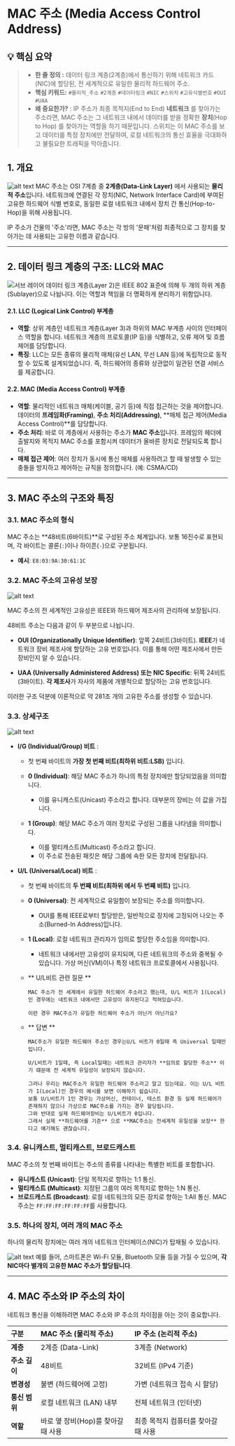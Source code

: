 # MAC 주소 (Media Access Control Address)

## 💡 핵심 요약

> - **한 줄 정의 :**  데이터 링크 계층(2계층)에서 통신하기 위해 네트워크 카드(NIC)에 할당된, 전 세계적으로 유일한 물리적 하드웨어 주소.
> - **핵심 키워드:** `#물리적_주소` `#2계층` `#데이터링크` `#NIC` `#스위치` `#고유식별번호` `#OUI` `#UAA`
> - **왜 중요한가?** : IP 주소가 최종 목적지(End to End) **네트워크** 를 찾아가는 주소라면, MAC 주소는 그 네트워크 내에서 데이터를 받을 정확한 **장치**(Hop to Hop) 를 찾아가는 역할을 하기 때문입니다. 스위치는 이 MAC 주소를 보고 데이터를 특정 장치에만 전달하여, 로컬 네트워크의 통신 효율을 극대화하고 불필요한 트래픽을 막아줍니다.

## 1. 개요
![alt text](./src/{33F43916-F0AD-4C3D-B868-563D1C821CE1}.png)
MAC 주소는 OSI 7계층 중 **2계층(Data-Link Layer)** 에서 사용되는 **물리적 주소**입니다. 네트워크에 연결된 각 장치(NIC, Network Interface Card)에 부여된 고유한 하드웨어 식별 번호로, 동일한 로컬 네트워크 내에서 장치 간 통신(Hop-to-Hop)을 위해 사용됩니다.

IP 주소가 건물의 '주소'라면, MAC 주소는 각 방의 '문패'처럼 최종적으로 그 장치를 찾아가는 데 사용되는 고유한 이름과 같습니다.

---
## 2. 데이터 링크 계층의 구조: LLC와 MAC
![서브 레이어](./src/{5BC0DD91-35B2-4A2C-9C7B-BEC39C3F9A62}.png)
데이터 링크 계층(Layer 2)은 IEEE 802 표준에 의해 두 개의 하위 계층(Sublayer)으로 나뉩니다. 이는 역할과 책임을 더 명확하게 분리하기 위함입니다.

#### 2.1. LLC (Logical Link Control) 부계층
- **역할**: 상위 계층인 네트워크 계층(Layer 3)과 하위의 MAC 부계층 사이의 인터페이스 역할을 합니다. 네트워크 계층의 프로토콜(IP 등)을 식별하고, 오류 제어 및 흐름 제어를 담당합니다.
- **특징**: LLC는 모든 종류의 물리적 매체(유선 LAN, 무선 LAN 등)에 독립적으로 동작할 수 있도록 설계되었습니다. 즉, 하드웨어의 종류와 상관없이 일관된 연결 서비스를 제공합니다.

#### 2.2. MAC (Media Access Control) 부계층
- **역할**: 물리적인 네트워크 매체(케이블, 공기 등)에 직접 접근하는 것을 제어합니다. 데이터의 **프레임화(Framing)**, **주소 처리(Addressing)**, **매체 접근 제어(Media Access Control)**를 담당합니다.
- **주소 처리**: 바로 이 계층에서 사용하는 주소가 **MAC 주소**입니다. 프레임의 헤더에 출발지와 목적지 MAC 주소를 포함시켜 데이터가 올바른 장치로 전달되도록 합니다.
- **매체 접근 제어**: 여러 장치가 동시에 통신 매체를 사용하려고 할 때 발생할 수 있는 충돌을 방지하고 제어하는 규칙을 정의합니다. (예: CSMA/CD)

---
## 3. MAC 주소의 구조와 특징

### 3.1. MAC 주소의 형식
MAC 주소는 **48비트(6바이트)**로 구성된 주소 체계입니다. 보통 16진수로 표현되며, 각 바이트는 콜론(`:`)이나 하이픈(`-`)으로 구분됩니다.
- **예시**: `E8:03:9A:30:61:1C`

### 3.2. MAC 주소의 고유성 보장
![alt text](./src/{81AF7857-E190-4A11-B736-793697F11660}.png)

MAC 주소의 전 세계적인 고유성은 IEEE와 하드웨어 제조사의 관리하에 보장됩니다.

48비트 주소는 다음과 같이 두 부분으로 나뉩니다.

- **OUI (Organizationally Unique Identifier)**: 앞쪽 24비트(3바이트). **IEEE**가 네트워크 장비 제조사에 할당하는 고유 번호입니다. 이를 통해 어떤 제조사에서 만든 장비인지 알 수 있습니다.

- **UAA (Universally Administered Address) 또는 NIC Specific**: 뒤쪽 24비트(3바이트). **각 제조사**가 자사의 제품에 개별적으로 할당하는 고유 번호입니다.

이러한 구조 덕분에 이론적으로 약 281조 개의 고유한 주소를 생성할 수 있습니다.

### 3.3. 상세구조 
![alt text](./src/{89F861DA-5FB1-401F-8671-240C6C75E741}.png)
- **I/G (Individual/Group) 비트** : 
    - 첫 번째 바이트의 **가장 첫 번째 비트(최하위 비트:LSB)** 입니다.
    - **0 (Individual)**: 해당 MAC 주소가 하나의 특정 장치에만 할당되었음을 의미합니다.
        - 이를 유니캐스트(Unicast) 주소라고 합니다. 대부분의 장비는 이 값을 가집니다.

    - **1 (Group)**: 해당 MAC 주소가 여러 장치로 구성된 그룹을 나타냄을 의미합니다. 
        - 이를 멀티캐스트(Multicast) 주소라고 합니다. 
        - 이 주소로 전송된 패킷은 해당 그룹에 속한 모든 장치에 전달됩니다.

- **U/L (Universal/Local) 비트** : 
    - 첫 번째 바이트의 **두 번째 비트(최하위 에서 두 번째 비트)** 입니다.
    - **0 (Universal)**: 전 세계적으로 유일함이 보장되는 주소를 의미합니다. 
        - OUI를 통해 IEEE로부터 할당받은, 일반적으로 장치에 고정되어 나오는 주소(Burned-In Address)입니다.

    - **1 (Local)**: 로컬 네트워크 관리자가 임의로 할당한 주소임을 의미합니다. 
        - 네트워크 내에서만 고유성이 유지되며, 다른 네트워크의 주소와 중복될 수 있습니다. 가상 머신(VM)이나 특정 네트워크 프로토콜에서 사용됩니다.

    - ** U/L비트 관련 질문 **
        ```PlaneText
        MAC 주소가 전 세계에서 유일한 하드웨어 주소라고 했는데, U/L 비트가 1(Local)인 경우에는 네트워크 내에서만 고유성이 유지된다고 적혀있습니다.

        이런 경우 MAC주소가 유일한 하드웨어 주소가 아닌거 아닌가요?
        ```
    - ** 답변 **
        ```PlaneText
        MAC주소가 유일한 하드웨어 주소인 경우는U/L 비트가 0일때 즉 Universal 일때만 입니다.

        U/L비트가 1일때, 즉 Local일때는 네트워크 관리자가 **임의로 할당한 주소** 이기 떄문에 전 세계적 유일성이 보장되지 않습니다.

        그러나 우리는 MAC주소가 유일한 하드웨어 주소라고 알고 있는데요. 이는 U/L 비트가 1(Local)인 경우의 예시를 보면 이해하기 쉽습니다.
        보통 U/L비트가 1인 경우는 가상머신, 컨테이너, 테스트 환경 등 실제 하드웨어가 존재하지 않으나 가상으로 MAC주소를 가지는 경우 할당됩니다.
        그와 반대로 실제 하드웨어장비는 U/L비트가 0입니다. 
        그래서 실제 **하드웨어를 기준** 으로 **MAC주소는 전세계적 유일성을 보장** 한다고 얘기해도 괜찮습니다.
        ```


### 3.4. 유니캐스트, 멀티캐스트, 브로드캐스트
MAC 주소의 첫 번째 바이트는 주소의 종류를 나타내는 특별한 비트를 포함합니다.
- **유니캐스트 (Unicast)**: 단일 목적지로 향하는 1:1 통신.
- **멀티캐스트 (Multicast)**: 지정된 그룹의 여러 목적지로 향하는 1:N 통신.
- **브로드캐스트 (Broadcast)**: 로컬 네트워크의 모든 장치로 향하는 1:All 통신. MAC 주소는 `FF:FF:FF:FF:FF:FF`를 사용합니다.

### 3.5. 하나의 장치, 여러 개의 MAC 주소
하나의 물리적 장치에는 여러 개의 네트워크 인터페이스(NIC)가 탑재될 수 있습니다.

![alt text](./src/{ABAD06F1-C634-4E76-9C31-12CF176C02DB}.png)
예를 들어, 스마트폰은 Wi-Fi 모듈, Bluetooth 모듈 등을 가질 수 있으며, **각 NIC마다 별개의 고유한 MAC 주소가 할당됩니다**.

---
## 4. MAC 주소와 IP 주소의 차이
네트워크 통신을 이해하려면 MAC 주소와 IP 주소의 차이점을 아는 것이 중요합니다.

| 구분 | MAC 주소 (물리적 주소) | IP 주소 (논리적 주소) |
| :--- | :--- | :--- |
| **계층** | 2계층 (Data-Link) | 3계층 (Network) |
| **주소 길이**| 48비트 | 32비트 (IPv4 기준) |
| **변경성** | 불변 (하드웨어에 고정) | 가변 (네트워크 접속 시 할당) |
| **통신 범위**| 로컬 네트워크 (LAN) 내부 | 전체 네트워크 (인터넷) |
| **역할** | 바로 옆 장비(Hop)를 찾아갈 때 사용 | 최종 목적지 컴퓨터를 찾아갈 때 사용 |